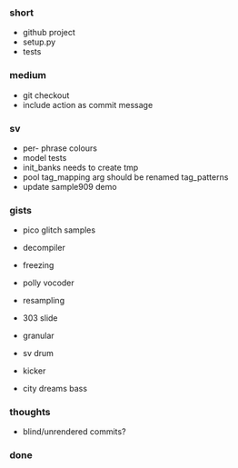 ### short

- github project
- setup.py
- tests

### medium

- git checkout
- include action as commit message

### sv

- per- phrase colours
- model tests
- init_banks needs to create tmp
- pool tag_mapping arg should be renamed tag_patterns
- update sample909 demo

### gists

- pico glitch samples
- decompiler
- freezing
- polly vocoder
- resampling
- 303 slide

- granular
- sv drum
- kicker
- city dreams bass

### thoughts

- blind/unrendered commits?

### done

